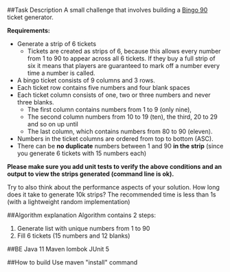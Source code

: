 ##Task Description
A small challenge that involves building a [Bingo 90](https://en.wikipedia.org/wiki/Bingo_(United_Kingdom)) ticket generator.

**Requirements:**

* Generate a strip of 6 tickets
    - Tickets are created as strips of 6, because this allows every number from 1 to 90 to appear across all 6 tickets. If they buy a full strip of six it means that players are guaranteed to mark off a number every time a number is called.
* A bingo ticket consists of 9 columns and 3 rows.
* Each ticket row contains five numbers and four blank spaces
* Each ticket column consists of one, two or three numbers and never three blanks.
    - The first column contains numbers from 1 to 9 (only nine),
    - The second column numbers from 10 to 19 (ten), the third, 20 to 29 and so on up until
    - The last column, which contains numbers from 80 to 90 (eleven).
* Numbers in the ticket columns are ordered from top to bottom (ASC).
* There can be **no duplicate** numbers between 1 and 90 **in the strip** (since you generate 6 tickets with 15 numbers each)

**Please make sure you add unit tests to verify the above conditions and an output to view the strips generated (command line is ok).**

Try to also think about the performance aspects of your solution. How long does it take to generate 10k strips?
The recommended time is less than 1s (with a lightweight random implementation)

##Algorithm explanation
Algorithm contains 2 steps:
1. Generate list with unique numbers from 1 to 90
2. Fill 6 tickets (15 numbers and 12 blanks)
 

##BE
Java 11
Maven
lombok
JUnit 5

##How to build
Use maven "install" command

